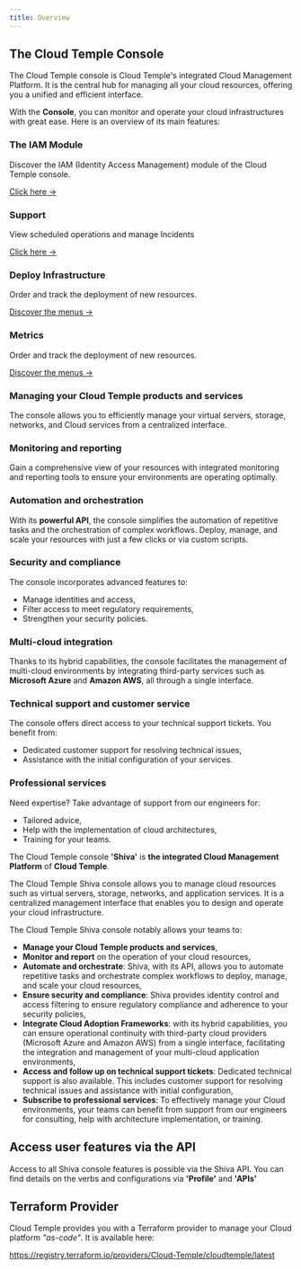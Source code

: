 ```yaml
---
title: Overview
---
```


## The Cloud Temple Console

The Cloud Temple console is Cloud Temple's integrated Cloud Management Platform. It is the central hub for managing all your cloud resources, offering you a unified and efficient interface.

With the **Console**, you can monitor and operate your cloud infrastructures with great ease. Here is an overview of its main features:


<div className="card-grid">

  <div className="card">
    <h3>The IAM Module</h3>
    <p>Discover the IAM (Identity Access Management) module of the Cloud Temple console.</p>
    <a href="console/iam" className="card-link">Click here &rarr;</a>
  </div>

  <div className="card">
    <h3>Support</h3>
    <p>View scheduled operations and manage Incidents</p>
    <a href="console/status" className="card-link">Click here &rarr;</a>
  </div>

  <div className="card">
    <h3>Deploy Infrastructure</h3>
    <p>Order and track the deployment of new resources.</p>
    <a href="console/orders" className="card-link">Discover the menus &rarr;</a>
  </div>

  <div className="card">
    <h3>Metrics</h3>
    <p>Order and track the deployment of new resources.</p>
    <a href="console/metrics/concepts" className="card-link">Discover the menus &rarr;</a>
  </div>

</div>

### Managing your Cloud Temple products and services
The console allows you to efficiently manage your virtual servers, storage, networks, and Cloud services from a centralized interface.

### Monitoring and reporting
Gain a comprehensive view of your resources with integrated monitoring and reporting tools to ensure your environments are operating optimally.

### Automation and orchestration
With its **powerful API**, the console simplifies the automation of repetitive tasks and the orchestration of complex workflows. Deploy, manage, and scale your resources with just a few clicks or via custom scripts.

### Security and compliance
The console incorporates advanced features to:
- Manage identities and access,
- Filter access to meet regulatory requirements,
- Strengthen your security policies.

### Multi-cloud integration
Thanks to its hybrid capabilities, the console facilitates the management of multi-cloud environments by integrating third-party services such as **Microsoft Azure** and **Amazon AWS**, all through a single interface.

### Technical support and customer service
The console offers direct access to your technical support tickets. You benefit from:
- Dedicated customer support for resolving technical issues,
- Assistance with the initial configuration of your services.

### Professional services
Need expertise? Take advantage of support from our engineers for:
- Tailored advice,
- Help with the implementation of cloud architectures,
- Training for your teams.

The Cloud Temple console __'Shiva'__ is __the integrated Cloud Management Platform__ of __Cloud Temple__.

The Cloud Temple Shiva console allows you to manage cloud resources such as virtual servers, storage, networks, and application services.
It is a centralized management interface that enables you to design and operate your cloud infrastructure.

The Cloud Temple Shiva console notably allows your teams to:

- __Manage your Cloud Temple products and services__,
- __Monitor and report__ on the operation of your cloud resources,
- __Automate and orchestrate__: Shiva, with its API, allows you to automate repetitive tasks and orchestrate complex workflows to deploy, manage, and scale your cloud resources,
- __Ensure security and compliance__: Shiva provides identity control and access filtering to ensure regulatory compliance and adherence to your security policies,
- __Integrate Cloud Adoption Frameworks__: with its hybrid capabilities, you can ensure operational continuity with third-party cloud providers (Microsoft Azure and Amazon AWS) from a single interface, facilitating the integration and management of your multi-cloud application environments,
- __Access and follow up on technical support tickets__: Dedicated technical support is also available. This includes customer support for resolving technical issues and assistance with initial configuration,
- __Subscribe to professional services__: To effectively manage your Cloud environments, your teams can benefit from support from our engineers for consulting, help with architecture implementation, or training.

## Access user features via the API

Access to all Shiva console features is possible via the Shiva API.
You can find details on the verbs and configurations via __'Profile'__ and __'APIs'__

## Terraform Provider

Cloud Temple provides you with a Terraform provider to manage your Cloud platform *"as-code"*. It is available here:

https://registry.terraform.io/providers/Cloud-Temple/cloudtemple/latest
